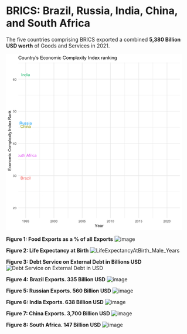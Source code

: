 # BRICS: Brazil, Russia, India, China, and South Africa

The five countries comprising BRICS exported a combined **5,380 Billion USD worth** of Goods and Services in 2021.  


![](output/eci_ranking-1995-2020-change.gif)  
 

**Figure 1: Food Exports as a % of all Exports**
![image](https://github.com/LNshuti/brics/assets/13305262/5334f5d0-8cd4-40c1-861d-ec2b8a65621c)

**Figure 2: Life Expectancy at Birth**
![LifeExpectancyAtBirth_Male_Years](https://github.com/LNshuti/brics/assets/13305262/fb8e08d2-4dcf-4b90-b43a-46be818c3178)


**Figure 3: Debt Service on External Debt in Billions USD**
![Debt Service on External Debt in USD](https://github.com/LNshuti/brics/assets/13305262/d15f8318-d823-4dd2-8f06-fbec3542363e)

**Figure 4: Brazil Exports. 335 Billion USD**
![image](https://github.com/LNshuti/brics/assets/13305262/5e304b99-db5f-4ac0-9abb-35a2a9c7ec6e)

**Figure 5: Russian Exports. 560 Billion USD**
![image](https://github.com/LNshuti/brics/assets/13305262/ea20d7cc-d83e-4e0c-a4ce-1e94c5de1904)

**Figure 6: India Exports. 638 Billion USD**
![image](https://github.com/LNshuti/brics/assets/13305262/da6d8877-afc2-47dd-994d-b769aca256ef)

**Figure 7: China Exports. 3,700 Billion USD**
![image](https://github.com/LNshuti/brics/assets/13305262/32b4e3dc-ce43-4473-b6e8-96e68334be3b)

**Figure 8: South Africa. 147 Billion USD**
![image](https://github.com/LNshuti/brics/assets/13305262/76627156-9b65-4f86-be36-a1e2aabb0513)



